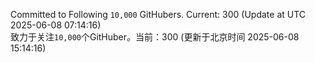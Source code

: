 Committed to Following `10,000` GitHubers. Current: <!-- FOLLOWING_COUNT -->300<!-- FOLLOWING_COUNT --> (Update at UTC <!-- LAST_UPDATED -->2025-06-08 07:14:16<!-- LAST_UPDATED -->)<br>
致力于关注`10,000`个GitHuber。当前：<!-- FOLLOWING_COUNT -->300<!-- FOLLOWING_COUNT --> (更新于北京时间 <!-- LAST_UPDATED_CST -->2025-06-08 15:14:16<!-- LAST_UPDATED_CST -->)
